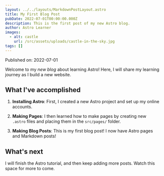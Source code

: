 ```yaml
---
layout: ../../layouts/MarkdownPostLayout.astro
title: My First Blog Post
pubDate: 2022-07-01T00:00:00.000Z
description: This is the first post of my new Astro blog.
author: Astro Learner
images:
  - alt: castle
    url: /src/assets/uploads/castle-in-the-sky.jpg
tags: []
---
```


Published on: 2022-07-01

Welcome to my _new blog_ about learning Astro! Here, I will share my learning journey as I build a new website.

## What I've accomplished

1. **Installing Astro**: First, I created a new Astro project and set up my online accounts.

2. **Making Pages**: I then learned how to make pages by creating new `.astro` files and placing them in the `src/pages/` folder.

3. **Making Blog Posts**: This is my first blog post! I now have Astro pages and Markdown posts!

## What's next

I will finish the Astro tutorial, and then keep adding more posts. Watch this space for more to come.
